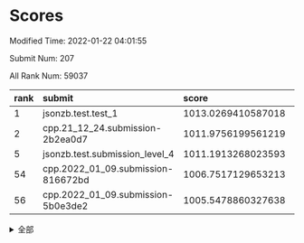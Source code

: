 # Scores

Modified Time: 2022-01-22 04:01:55

Submit Num: 207

All Rank Num: 59037

| rank |               submit               |       score        |       sigma        | pk_num |
| :--- | :--------------------------------- | :----------------- | :----------------- | :----- |
| 1    | jsonzb.test.test_1                 | 1013.0269410587018 | 0.7896901180706728 | 1137   |
| 2    | cpp.21_12_24.submission-2b2ea0d7   | 1011.9756199561219 | 0.7646034916032998 | 1143   |
| 5    | jsonzb.test.submission_level_4     | 1011.1913268023593 | 0.7721549510632204 | 1134   |
| 54   | cpp.2022_01_09.submission-816672bd | 1006.7517129653213 | 0.7325932363724983 | 1140   |
| 56   | cpp.2022_01_09.submission-5b0e3de2 | 1005.5478860327638 | 0.7212807711380594 | 1142   |


<details>
<summary>全部</summary>

| rank |                 submit                 |       score        |       sigma        | pk_num |
| :--- | :------------------------------------- | :----------------- | :----------------- | :----- |
| 1    | jsonzb.test.test_1                     | 1013.0269410587018 | 0.7896901180706728 | 1137   |
| 2    | cpp.21_12_24.submission-2b2ea0d7       | 1011.9756199561219 | 0.7646034916032998 | 1143   |
| 3    | gobigger.level_3.submission_level_3_15 | 1011.9077740192181 | 0.767905192768689  | 1146   |
| 4    | gobigger.level_3.submission_level_3_8  | 1011.4247628495591 | 0.7543213981313448 | 1136   |
| 5    | jsonzb.test.submission_level_4         | 1011.1913268023593 | 0.7721549510632204 | 1134   |
| 6    | gobigger.level_3.submission_level_3_27 | 1010.8886370306728 | 0.7844732955008599 | 1144   |
| 7    | gobigger.level_3.submission_level_3_3  | 1010.8198914556859 | 0.7494616178525187 | 1145   |
| 8    | gobigger.level_3.submission_level_3_41 | 1010.6774976946849 | 0.7523031074381356 | 1145   |
| 9    | gobigger.level_3.submission_level_3_11 | 1010.4364196620918 | 0.7753476711082499 | 1143   |
| 10   | gobigger.level_3.submission_level_3_32 | 1010.3943589575705 | 0.7380275726229404 | 1141   |
| 11   | gobigger.level_3.submission_level_3_21 | 1010.3026187685581 | 0.7533727307545046 | 1141   |
| 12   | gobigger.level_3.submission_level_3_29 | 1010.2283077955515 | 0.7607552784040847 | 1138   |
| 13   | gobigger.level_3.submission_level_3_26 | 1010.1665714733588 | 0.7715262685213019 | 1142   |
| 14   | gobigger.level_3.submission_level_3_9  | 1010.1656928340859 | 0.7772047984734205 | 1147   |
| 15   | gobigger.level_3.submission_level_3_19 | 1010.1618808286021 | 0.7631357083641485 | 1142   |
| 16   | gobigger.level_3.submission_level_3_47 | 1010.126400159726  | 0.7768051637330919 | 1141   |
| 17   | gobigger.level_3.submission_level_3_22 | 1010.0976695334006 | 0.7617915804995651 | 1143   |
| 18   | gobigger.level_3.submission_level_3_42 | 1010.057797240041  | 0.7812510267020111 | 1141   |
| 19   | gobigger.level_3.submission_level_3_35 | 1010.0119823875665 | 0.7483777062942806 | 1142   |
| 20   | gobigger.level_3.submission_level_3_1  | 1010.0048026760102 | 0.7624023516208163 | 1137   |
| 21   | gobigger.level_3.submission_level_3_23 | 1010.0024570663811 | 0.7419065495999726 | 1141   |
| 22   | gobigger.level_3.submission_level_3_38 | 1009.9874160730308 | 0.7621756562109251 | 1140   |
| 23   | gobigger.level_3.submission_level_3_13 | 1009.9540952014988 | 0.7739546398988133 | 1139   |
| 24   | gobigger.level_3.submission_level_3_49 | 1009.952303282641  | 0.745714067490703  | 1135   |
| 25   | gobigger.level_3.submission_level_3_48 | 1009.7802635476077 | 0.760601616761399  | 1142   |
| 26   | gobigger.level_3.submission_level_3_2  | 1009.736837413625  | 0.7724060100005402 | 1137   |
| 27   | gobigger.level_3.submission_level_3_31 | 1009.7226768063714 | 0.7410801808323071 | 1140   |
| 28   | gobigger.level_3.submission_level_3_30 | 1009.7066876230464 | 0.7499270725996147 | 1141   |
| 29   | gobigger.level_3.submission_level_3_34 | 1009.6992880464032 | 0.7609361851106554 | 1140   |
| 30   | gobigger.level_3.submission_level_3_43 | 1009.6599784585352 | 0.7326384393144129 | 1139   |
| 31   | gobigger.level_3.submission_level_3_37 | 1009.5680963657405 | 0.7505380373756769 | 1139   |
| 32   | gobigger.level_3.submission_level_3_5  | 1009.5031601367143 | 0.7536213626196594 | 1144   |
| 33   | gobigger.level_3.submission_level_3_25 | 1009.4816498243963 | 0.7887525906859877 | 1145   |
| 34   | gobigger.level_3.submission_level_3_40 | 1009.4604321238361 | 0.7571706580944257 | 1144   |
| 35   | gobigger.level_3.submission_level_3_46 | 1009.4587153581026 | 0.7447702141613574 | 1148   |
| 36   | gobigger.level_3.submission_level_3_16 | 1009.4518471858796 | 0.7427859146414403 | 1147   |
| 37   | gobigger.level_3.submission_level_3_18 | 1009.3957220609526 | 0.7549602344086407 | 1138   |
| 38   | gobigger.level_3.submission_level_3_10 | 1009.355707954716  | 0.7422119000138276 | 1142   |
| 39   | gobigger.level_3.submission_level_3_0  | 1009.1840704244898 | 0.7656676531816474 | 1141   |
| 40   | gobigger.level_3.submission_level_3_24 | 1009.176824624063  | 0.7551032582791424 | 1140   |
| 41   | gobigger.level_3.submission_level_3_33 | 1009.1289184364038 | 0.7451029887049332 | 1136   |
| 42   | gobigger.level_3.submission_level_3_45 | 1009.1186135452507 | 0.7648528636304004 | 1138   |
| 43   | gobigger.level_3.submission_level_3_4  | 1009.1156892066366 | 0.7746843635325097 | 1141   |
| 44   | gobigger.level_3.submission_level_3_39 | 1009.0841480090407 | 0.7515051185550482 | 1139   |
| 45   | gobigger.level_3.submission_level_3_6  | 1009.0631277901948 | 0.764413414421475  | 1139   |
| 46   | gobigger.level_3.submission_level_3_17 | 1008.9734290280643 | 0.737423807400816  | 1140   |
| 47   | gobigger.level_3.submission_level_3_28 | 1008.8820102322252 | 0.7511340002765003 | 1140   |
| 48   | gobigger.level_3.submission_level_3_44 | 1008.8449436799153 | 0.755458476997834  | 1144   |
| 49   | gobigger.level_3.submission_level_3_14 | 1008.3018353515007 | 0.7497469157476891 | 1142   |
| 50   | gobigger.level_3.submission_level_3_12 | 1008.1870081108781 | 0.7410742286691018 | 1136   |
| 51   | gobigger.level_3.submission_level_3_7  | 1008.1727150388149 | 0.7504326671770846 | 1140   |
| 52   | gobigger.level_3.submission_level_3_20 | 1007.8799427212011 | 0.7192308085246086 | 1140   |
| 53   | gobigger.level_3.submission_level_3_36 | 1007.4551983707213 | 0.7364112524824316 | 1141   |
| 54   | cpp.2022_01_09.submission-816672bd     | 1006.7517129653213 | 0.7325932363724983 | 1140   |
| 55   | gobigger.level_1.submission_level_1_39 | 1005.5481873789121 | 0.7167783508007127 | 1134   |
| 56   | cpp.2022_01_09.submission-5b0e3de2     | 1005.5478860327638 | 0.7212807711380594 | 1142   |
| 57   | gobigger.level_1.submission_level_1_41 | 1005.3539410913824 | 0.7072602258846553 | 1142   |
| 58   | gobigger.level_1.submission_level_1_11 | 1005.1032993670904 | 0.7186190012924676 | 1146   |
| 59   | gobigger.level_1.submission_level_1_17 | 1004.6925932756711 | 0.7183531740716904 | 1147   |
| 60   | gobigger.level_1.submission_level_1_26 | 1004.4101671653594 | 0.7262417359572554 | 1144   |
| 61   | gobigger.level_1.submission_level_1_4  | 1004.2937969198255 | 0.7203705456147067 | 1142   |
| 62   | gobigger.level_1.submission_level_1_24 | 1004.183772852693  | 0.7270314959921715 | 1138   |
| 63   | gobigger.level_1.submission_level_1_13 | 1004.1709684181245 | 0.7164793577743206 | 1144   |
| 64   | gobigger.level_1.submission_level_1_47 | 1004.146387070611  | 0.7260693676932276 | 1140   |
| 65   | gobigger.level_1.submission_level_1_20 | 1004.0433510873121 | 0.7223872615159206 | 1139   |
| 66   | gobigger.level_1.submission_level_1_28 | 1003.8199403049796 | 0.7218910772007731 | 1138   |
| 67   | gobigger.level_1.submission_level_1_0  | 1003.7632585230034 | 0.7179549919113173 | 1141   |
| 68   | gobigger.level_1.submission_level_1_49 | 1003.7550108268343 | 0.7212901519647089 | 1140   |
| 69   | gobigger.level_1.submission_level_1_37 | 1003.6941906094283 | 0.707870283842988  | 1147   |
| 70   | gobigger.level_1.submission_level_1_45 | 1003.5661828417107 | 0.7156076220573105 | 1142   |
| 71   | gobigger.level_1.submission_level_1_15 | 1003.5551338305689 | 0.7234214829625634 | 1141   |
| 72   | gobigger.level_1.submission_level_1_18 | 1003.5345147562358 | 0.7159138575182096 | 1144   |
| 73   | gobigger.level_1.submission_level_1_30 | 1003.532878996868  | 0.7132241271854358 | 1144   |
| 74   | gobigger.level_1.submission_level_1_1  | 1003.5294912086919 | 0.706884039963936  | 1142   |
| 75   | gobigger.level_1.submission_level_1_27 | 1003.5175319777856 | 0.7132569786095393 | 1142   |
| 76   | gobigger.level_1.submission_level_1_3  | 1003.5101656809497 | 0.7225790261794603 | 1137   |
| 77   | gobigger.level_1.submission_level_1_12 | 1003.4829249693372 | 0.7150916450073181 | 1140   |
| 78   | gobigger.level_1.submission_level_1_33 | 1003.4623894228831 | 0.7125974423136371 | 1147   |
| 79   | gobigger.level_1.submission_level_1_7  | 1003.4475335407932 | 0.7177682132345276 | 1142   |
| 80   | gobigger.level_1.submission_level_1_14 | 1003.420141466168  | 0.7151916454244824 | 1137   |
| 81   | gobigger.level_1.submission_level_1_16 | 1003.3034531415464 | 0.7025749229106748 | 1142   |
| 82   | gobigger.level_1.submission_level_1_29 | 1003.2934285678449 | 0.7209119707229761 | 1145   |
| 83   | gobigger.level_1.submission_level_1_46 | 1003.2181658883671 | 0.7107546379084337 | 1139   |
| 84   | gobigger.level_1.submission_level_1_2  | 1003.1955676764775 | 0.7199847612433985 | 1139   |
| 85   | gobigger.level_1.submission_level_1_23 | 1003.1679230424672 | 0.7187982439067542 | 1141   |
| 86   | gobigger.level_1.submission_level_1_42 | 1003.1596897860435 | 0.7139562134534481 | 1134   |
| 87   | gobigger.level_1.submission_level_1_43 | 1003.1380365609789 | 0.7062827521266843 | 1137   |
| 88   | gobigger.level_1.submission_level_1_6  | 1003.0426178578078 | 0.7063349905607631 | 1146   |
| 89   | gobigger.level_1.submission_level_1_31 | 1003.033486146571  | 0.7170082195480891 | 1141   |
| 90   | gobigger.level_1.submission_level_1_32 | 1003.0196504610724 | 0.7194704564701562 | 1142   |
| 91   | gobigger.level_1.submission_level_1_8  | 1002.9545094153297 | 0.7193992896512221 | 1140   |
| 92   | gobigger.level_1.submission_level_1_34 | 1002.9318005497046 | 0.7169931694358845 | 1146   |
| 93   | gobigger.level_1.submission_level_1_35 | 1002.9281325357343 | 0.7135618490710731 | 1152   |
| 94   | gobigger.level_1.submission_level_1_22 | 1002.8188810492828 | 0.7271873455463629 | 1144   |
| 95   | gobigger.level_1.submission_level_1_25 | 1002.6287358008598 | 0.7087592851305672 | 1138   |
| 96   | gobigger.level_1.submission_level_1_9  | 1002.6242788363484 | 0.7074678892098433 | 1141   |
| 97   | gobigger.level_1.submission_level_1_21 | 1002.6112771228524 | 0.71544356733195   | 1143   |
| 98   | gobigger.level_1.submission_level_1_19 | 1002.5101718910461 | 0.7217447666029394 | 1143   |
| 99   | gobigger.level_1.submission_level_1_10 | 1002.3410486598542 | 0.7159019020312996 | 1138   |
| 100  | gobigger.level_1.submission_level_1_38 | 1002.3124642149029 | 0.7105324601477073 | 1145   |
| 101  | gobigger.level_1.submission_level_1_36 | 1002.2934246656147 | 0.7200899281666598 | 1135   |
| 102  | gobigger.level_1.submission_level_1_40 | 1002.2473378284257 | 0.7078946351693173 | 1136   |
| 103  | gobigger.level_1.submission_level_1_48 | 1002.2232601689174 | 0.7150121656009512 | 1136   |
| 104  | gobigger.level_1.submission_level_1_5  | 1002.0042431753836 | 0.7156630693988758 | 1143   |
| 105  | gobigger.level_1.submission_level_1_44 | 1001.3033174583752 | 0.7122386186988545 | 1143   |
| 106  | gobigger.random.submission_random_2    | 997.9023387830803  | 0.7124472459772343 | 1139   |
| 107  | gobigger.random.submission_random_14   | 997.36502596497    | 0.7100689548756276 | 1144   |
| 108  | gobigger.random.submission_random_21   | 997.1698962626015  | 0.7032493682766083 | 1143   |
| 109  | gobigger.random.submission_random_19   | 997.0662253773736  | 0.7195813689562565 | 1142   |
| 110  | gobigger.random.submission_random_8    | 997.0588702748115  | 0.7065983670624896 | 1144   |
| 111  | gobigger.random.submission_random_31   | 996.8767891057098  | 0.7037146642341787 | 1142   |
| 112  | gobigger.random.submission_random_40   | 996.8549914953788  | 0.7247571205098637 | 1139   |
| 113  | gobigger.random.submission_random_1    | 996.6630728940453  | 0.7057411135796724 | 1139   |
| 114  | gobigger.random.submission_random_26   | 996.5730964013543  | 0.6973919180248849 | 1140   |
| 115  | gobigger.random.submission_random_20   | 996.4405517335604  | 0.715950229678403  | 1138   |
| 116  | gobigger.random.submission_random_24   | 996.4130873371025  | 0.7012776162493742 | 1138   |
| 117  | gobigger.random.submission_random_16   | 996.209780140988   | 0.7081909316440224 | 1143   |
| 118  | gobigger.random.submission_random_23   | 996.194403915199   | 0.710987106703892  | 1144   |
| 119  | gobigger.random.submission_random_32   | 996.1601091864845  | 0.7132079052174883 | 1140   |
| 120  | gobigger.random.submission_random_25   | 996.1422205206177  | 0.6928491297065855 | 1139   |
| 121  | gobigger.random.submission_random_46   | 996.1257684583908  | 0.7092869931441501 | 1141   |
| 122  | gobigger.random.submission_random_12   | 996.0929342178503  | 0.7084475104482378 | 1135   |
| 123  | gobigger.random.submission_random_13   | 996.0756141425773  | 0.7218517958061673 | 1136   |
| 124  | gobigger.random.submission_random_9    | 996.0678207475113  | 0.711582249911719  | 1141   |
| 125  | gobigger.random.submission_random_18   | 996.0410470001618  | 0.7018746931897916 | 1137   |
| 126  | gobigger.random.submission_random_3    | 995.9832105100816  | 0.7058457315147807 | 1138   |
| 127  | gobigger.random.submission_random_22   | 995.9188619042661  | 0.7095633116525385 | 1142   |
| 128  | gobigger.random.submission_random_43   | 995.8793711036544  | 0.7155571551143293 | 1140   |
| 129  | gobigger.random.submission_random_38   | 995.6752764332491  | 0.6954476222334944 | 1141   |
| 130  | gobigger.random.submission_random_15   | 995.5873281058389  | 0.7182102416496658 | 1144   |
| 131  | gobigger.random.submission_random_29   | 995.5392164869346  | 0.7005198544172285 | 1139   |
| 132  | gobigger.random.submission_random_30   | 995.4795560222567  | 0.7228322884085868 | 1144   |
| 133  | gobigger.random.submission_random_41   | 995.4662985917014  | 0.7100213990535424 | 1143   |
| 134  | gobigger.random.submission_random_34   | 995.4485430970466  | 0.7241614101876929 | 1145   |
| 135  | gobigger.random.submission_random_33   | 995.4466413583494  | 0.7176659584554675 | 1140   |
| 136  | gobigger.random.submission_random_35   | 995.3811492914901  | 0.7133739667066483 | 1148   |
| 137  | gobigger.random.submission_random_27   | 995.3313015753806  | 0.705586152769615  | 1139   |
| 138  | gobigger.random.submission_random_0    | 995.3081760925065  | 0.7336244643034368 | 1140   |
| 139  | gobigger.random.submission_random_5    | 995.264344846529   | 0.7124082183103815 | 1141   |
| 140  | gobigger.random.submission_random_45   | 995.263509906811   | 0.7210918020908154 | 1143   |
| 141  | gobigger.random.submission_random_28   | 995.227680719785   | 0.7147544870727486 | 1141   |
| 142  | gobigger.random.submission_random_44   | 995.2083586250046  | 0.7256177359140811 | 1140   |
| 143  | gobigger.random.submission_random_49   | 995.1945682619651  | 0.707548034195084  | 1139   |
| 144  | gobigger.random.submission_random_48   | 995.1751432528334  | 0.7311439989036645 | 1140   |
| 145  | gobigger.random.submission_random_7    | 995.1198207355853  | 0.7094425861714754 | 1137   |
| 146  | gobigger.random.submission_random_17   | 995.0596988983903  | 0.7149534087132915 | 1139   |
| 147  | gobigger.random.submission_random_36   | 995.0484728316352  | 0.7079249296929949 | 1139   |
| 148  | gobigger.random.submission_random_6    | 995.0357524440878  | 0.7097385768505692 | 1142   |
| 149  | gobigger.random.submission_random_42   | 994.9709543840821  | 0.713817182041652  | 1137   |
| 150  | gobigger.random.submission_random_4    | 994.9231043767237  | 0.7205380789189099 | 1136   |
| 151  | gobigger.random.submission_random_47   | 994.7998229829868  | 0.7205793241231275 | 1139   |
| 152  | gobigger.random.submission_random_39   | 994.7233559069035  | 0.7043951160623042 | 1137   |
| 153  | gobigger.random.submission_random_10   | 994.680195806838   | 0.728225628294664  | 1143   |
| 154  | gobigger.random.submission_random_11   | 994.4854542515402  | 0.7229286856517624 | 1138   |
| 155  | gobigger.random.submission_random_37   | 994.4169039655156  | 0.7207692948660536 | 1139   |
| 156  | gobigger.level_2.submission_level_2_30 | 993.7627808919372  | 0.7177866891368886 | 1138   |
| 157  | gobigger.level_2.submission_level_2_49 | 993.7456646031923  | 0.7361876408237241 | 1134   |
| 158  | gobigger.level_2.submission_level_2_11 | 993.6367599148269  | 0.7271583162168058 | 1143   |
| 159  | gobigger.level_2.submission_level_2_6  | 993.5875986097715  | 0.7211357698985722 | 1148   |
| 160  | gobigger.level_2.submission_level_2_5  | 993.3145656305902  | 0.7469790459114973 | 1143   |
| 161  | gobigger.level_2.submission_level_2_44 | 993.296343272505   | 0.7489801757325053 | 1138   |
| 162  | gobigger.level_2.submission_level_2_24 | 993.2480359987447  | 0.733986942782566  | 1140   |
| 163  | gobigger.level_2.submission_level_2_33 | 993.1584605851212  | 0.7341895328865004 | 1146   |
| 164  | gobigger.level_2.submission_level_2_29 | 993.1568181814727  | 0.7377622274238063 | 1141   |
| 165  | gobigger.level_2.submission_level_2_9  | 992.9966645418541  | 0.7346227593888873 | 1136   |
| 166  | gobigger.level_2.submission_level_2_26 | 992.9255997439678  | 0.7334999746509349 | 1141   |
| 167  | gobigger.level_2.submission_level_2_35 | 992.8796028166676  | 0.7306935005109707 | 1137   |
| 168  | gobigger.level_2.submission_level_2_12 | 992.8111225730612  | 0.7391752500214186 | 1139   |
| 169  | gobigger.level_2.submission_level_2_40 | 992.7739767020936  | 0.7396631303106458 | 1133   |
| 170  | gobigger.level_2.submission_level_2_22 | 992.7375181463387  | 0.7563349483282276 | 1143   |
| 171  | gobigger.level_2.submission_level_2_1  | 992.7136519934097  | 0.7410466167694002 | 1136   |
| 172  | gobigger.level_2.submission_level_2_43 | 992.6508273361204  | 0.7433744377900401 | 1143   |
| 173  | gobigger.level_2.submission_level_2_38 | 992.6124513765762  | 0.7435591026597043 | 1139   |
| 174  | gobigger.level_2.submission_level_2_21 | 992.5528972353691  | 0.7311580089335402 | 1142   |
| 175  | gobigger.level_2.submission_level_2_36 | 992.5389775068289  | 0.7377217674713394 | 1140   |
| 176  | gobigger.level_2.submission_level_2_23 | 992.4661100495325  | 0.7547217833440185 | 1139   |
| 177  | gobigger.level_2.submission_level_2_4  | 992.4598151272631  | 0.7412964001631519 | 1136   |
| 178  | gobigger.level_2.submission_level_2_48 | 992.4468358436101  | 0.7521890453209518 | 1139   |
| 179  | gobigger.level_2.submission_level_2_47 | 992.37634825045    | 0.7402091301685628 | 1143   |
| 180  | gobigger.level_2.submission_level_2_42 | 992.3652730343413  | 0.7395569863404164 | 1143   |
| 181  | gobigger.level_2.submission_level_2_32 | 992.3565446730373  | 0.7621227368926002 | 1138   |
| 182  | gobigger.level_2.submission_level_2_41 | 992.2592699481886  | 0.7504857901046819 | 1141   |
| 183  | gobigger.level_2.submission_level_2_7  | 992.237923765196   | 0.7683322137753391 | 1144   |
| 184  | gobigger.level_2.submission_level_2_34 | 992.22934502689    | 0.7480074776073337 | 1144   |
| 185  | gobigger.level_2.submission_level_2_8  | 992.2070741423311  | 0.7388066296067595 | 1142   |
| 186  | gobigger.level_2.submission_level_2_20 | 992.204466746698   | 0.737916270605511  | 1143   |
| 187  | gobigger.level_2.submission_level_2_46 | 992.1806311485009  | 0.7339523818848064 | 1136   |
| 188  | gobigger.level_2.submission_level_2_39 | 992.1242329509282  | 0.7533571132816596 | 1141   |
| 189  | gobigger.level_2.submission_level_2_2  | 991.9913649127045  | 0.7450275214249202 | 1138   |
| 190  | gobigger.level_2.submission_level_2_15 | 991.9612730889381  | 0.7331124741958757 | 1136   |
| 191  | gobigger.level_2.submission_level_2_10 | 991.8872783718956  | 0.7403496947185351 | 1147   |
| 192  | gobigger.level_2.submission_level_2_17 | 991.590839022919   | 0.7543842533115682 | 1141   |
| 193  | gobigger.level_2.submission_level_2_3  | 991.5255416811247  | 0.7539493301275924 | 1144   |
| 194  | gobigger.level_2.submission_level_2_31 | 991.4637901354837  | 0.7724415259849059 | 1137   |
| 195  | gobigger.level_2.submission_level_2_37 | 991.2911831980217  | 0.7630254314945263 | 1141   |
| 196  | gobigger.level_2.submission_level_2_16 | 991.2003505988015  | 0.7567699157465797 | 1140   |
| 197  | gobigger.level_2.submission_level_2_18 | 991.1438645961225  | 0.7557750120613128 | 1141   |
| 198  | gobigger.level_2.submission_level_2_27 | 991.131483312761   | 0.7486296873577257 | 1142   |
| 199  | gobigger.level_2.submission_level_2_45 | 991.0878721354582  | 0.766219106443764  | 1148   |
| 200  | gobigger.level_2.submission_level_2_19 | 990.9106838972629  | 0.7572687588305661 | 1138   |
| 201  | gobigger.level_2.submission_level_2_0  | 990.8801448267081  | 0.7516901241057553 | 1146   |
| 202  | gobigger.level_2.submission_level_2_14 | 990.674919097957   | 0.7713675233100634 | 1134   |
| 203  | gobigger.level_2.submission_level_2_25 | 990.4938363955929  | 0.7531772872754358 | 1142   |
| 204  | gobigger.level_2.submission_level_2_13 | 990.4877595389042  | 0.7811926462455857 | 1145   |
| 205  | gobigger.level_2.submission_level_2_28 | 990.0631761839898  | 0.7554082211259784 | 1140   |
| 206  | gobigger.none.submission_none_0        | 976.9953041976777  | 1.3619971737082017 | 1144   |
| 207  | gobigger.none.submission_none_1        | 975.8816108543745  | 1.4837353762060013 | 1144   |

</details>